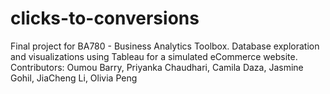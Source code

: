 # clicks-to-conversions
Final project for BA780 - Business Analytics Toolbox. Database exploration and visualizations using Tableau for a simulated eCommerce website.
Contributors: Oumou Barry, Priyanka Chaudhari, Camila Daza, Jasmine Gohil, JiaCheng Li, Olivia Peng
